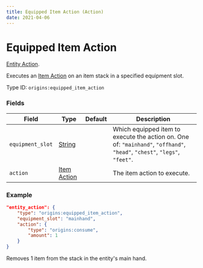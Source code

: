 ```yaml
---
title: Equipped Item Action (Action)
date: 2021-04-06
---
```

# Equipped Item Action

[Entity Action](../entity_actions.md).

Executes an [Item Action](../item_actions.md) on an item stack in a specified equipment slot.

Type ID: `origins:equipped_item_action`

### Fields

Field  | Type | Default | Description
-------|------|---------|-------------
`equipment_slot` | [String](../data_types/string.md) | |  Which equipped item to execute the action on. One of: `"mainhand"`, `"offhand"`, `"head"`, `"chest"`, `"legs"`, `"feet"`.
`action` | [Item Action](../item_actions.md) | | The item action to execute.

### Example
```json
"entity_action": {
  	"type": "origins:equipped_item_action",
  	"equipment_slot": "mainhand",
  	"action": {
	  	"type": "origins:consume",
	  	"amount": 1
  	}
}
```
Removes 1 item from the stack in the entity's main hand.
